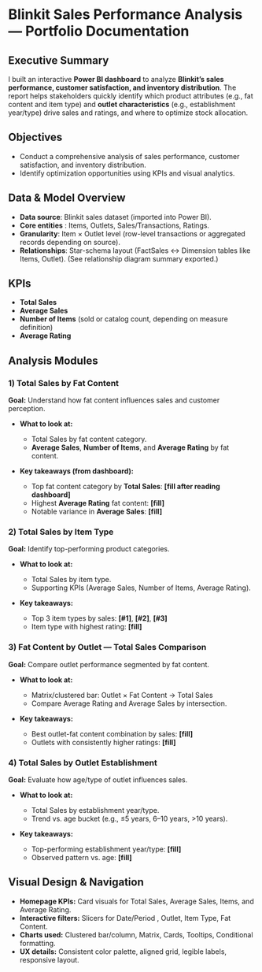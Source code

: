# Blinkit Sales Performance Analysis — Portfolio Documentation

## Executive Summary

I built an interactive **Power BI dashboard** to analyze **Blinkit’s sales performance, customer satisfaction, and inventory distribution**. The report helps stakeholders quickly identify which product attributes (e.g., fat content and item type) and **outlet characteristics** (e.g., establishment year/type) drive sales and ratings, and where to optimize stock allocation.

## Objectives

* Conduct a comprehensive analysis of sales performance, customer satisfaction, and inventory distribution.
* Identify optimization opportunities using KPIs and visual analytics.

## Data & Model Overview

* **Data source**: Blinkit sales dataset (imported into Power BI).
* **Core entities** : Items, Outlets, Sales/Transactions, Ratings.
* **Granularity**: Item × Outlet level (row-level transactions or aggregated records depending on source).
* **Relationships**: Star-schema layout (FactSales ↔ Dimension tables like Items, Outlet). (See relationship diagram summary exported.)


## KPIs

* **Total Sales**
* **Average Sales**
* **Number of Items** (sold or catalog count, depending on measure definition)
* **Average Rating**

## Analysis Modules

### 1) Total Sales by Fat Content

**Goal:** Understand how fat content influences sales and customer perception.

* **What to look at:**

  * Total Sales by fat content category.
  * **Average Sales**, **Number of Items**, and **Average Rating** by fat content.
* **Key takeaways (from dashboard):**

  * Top fat content category by **Total Sales**: **\[fill after reading dashboard]**
  * Highest **Average Rating** fat content: **\[fill]**
  * Notable variance in **Average Sales**: **\[fill]**

### 2) Total Sales by Item Type

**Goal:** Identify top-performing product categories.

* **What to look at:**

  * Total Sales by item type.
  * Supporting KPIs (Average Sales, Number of Items, Average Rating).
* **Key takeaways:**

  * Top 3 item types by sales: **\[#1]**, **\[#2]**, **\[#3]**
  * Item type with highest rating: **\[fill]**

### 3) Fat Content by Outlet — Total Sales Comparison

**Goal:** Compare outlet performance segmented by fat content.

* **What to look at:**

  * Matrix/clustered bar: Outlet × Fat Content → Total Sales
  * Compare Average Rating and Average Sales by intersection.
* **Key takeaways:**

  * Best outlet-fat content combination by sales: **\[fill]**
  * Outlets with consistently higher ratings: **\[fill]**

### 4) Total Sales by Outlet Establishment

**Goal:** Evaluate how age/type of outlet influences sales.

* **What to look at:**

  * Total Sales by establishment year/type.
  * Trend vs. age bucket (e.g., ≤5 years, 6–10 years, >10 years).
* **Key takeaways:**

  * Top-performing establishment year/type: **\[fill]**
  * Observed pattern vs. age: **\[fill]**

## Visual Design & Navigation

* **Homepage KPIs:** Card visuals for Total Sales, Average Sales, Items, and Average Rating.
* **Interactive filters:** Slicers for Date/Period , Outlet, Item Type, Fat Content.
* **Charts used:** Clustered bar/column, Matrix, Cards, Tooltips, Conditional formatting.
* **UX details:** Consistent color palette, aligned grid, legible labels, responsive layout.

